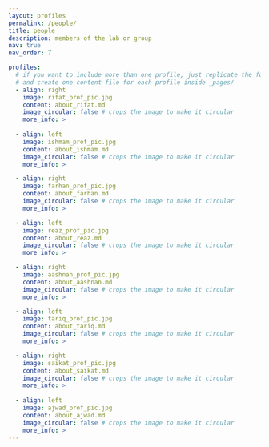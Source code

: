 ```yaml
---
layout: profiles
permalink: /people/
title: people
description: members of the lab or group
nav: true
nav_order: 7

profiles:
  # if you want to include more than one profile, just replicate the following block
  # and create one content file for each profile inside _pages/
  - align: right
    image: rifat_prof_pic.jpg
    content: about_rifat.md
    image_circular: false # crops the image to make it circular
    more_info: >
      
  - align: left
    image: ishmam_prof_pic.jpg
    content: about_ishmam.md
    image_circular: false # crops the image to make it circular
    more_info: >

  - align: right
    image: farhan_prof_pic.jpg
    content: about_farhan.md
    image_circular: false # crops the image to make it circular
    more_info: >

  - align: left
    image: reaz_prof_pic.jpg
    content: about_reaz.md
    image_circular: false # crops the image to make it circular
    more_info: >

  - align: right
    image: aashnan_prof_pic.jpg
    content: about_aashnan.md
    image_circular: false # crops the image to make it circular
    more_info: >

  - align: left
    image: tariq_prof_pic.jpg
    content: about_tariq.md
    image_circular: false # crops the image to make it circular
    more_info: >

  - align: right
    image: saikat_prof_pic.jpg
    content: about_saikat.md
    image_circular: false # crops the image to make it circular
    more_info: >
    
  - align: left
    image: ajwad_prof_pic.jpg
    content: about_ajwad.md
    image_circular: false # crops the image to make it circular
    more_info: >
---
```

